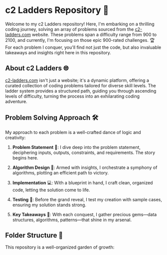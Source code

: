 # c2 Ladders Repository 🚀

Welcome to my c2 Ladders repository! Here, I'm embarking on a thrilling coding journey, solving an array of problems sourced from the [c2-ladders.com](https://c2-ladders.com/) website. These problems span a difficulty range from 900 to 2100, and currently, I'm focusing on those epic 900-rated challenges. 🏆 For each problem I conquer, you'll find not just the code, but also invaluable takeaways and insights right here in this repository.

## About c2 Ladders 🌐

[c2-ladders.com](https://c2-ladders.com/) isn't just a website; it's a dynamic platform, offering a curated collection of coding problems tailored for diverse skill levels. The ladder system provides a structured path, guiding you through ascending levels of difficulty, turning the process into an exhilarating coding adventure.

## Problem Solving Approach 🛠️

My approach to each problem is a well-crafted dance of logic and creativity:

1. **Problem Statement** 📜: I dive deep into the problem statement, deciphering inputs, outputs, constraints, and requirements. The story begins here.

2. **Algorithm Design** 🎯: Armed with insights, I orchestrate a symphony of algorithms, plotting an efficient path to victory.

3. **Implementation** 💻: With a blueprint in hand, I craft clean, organized code, letting the solution come to life.

4. **Testing** 🧪: Before the grand reveal, I test my creation with sample cases, ensuring my solution stands strong.

5. **Key Takeaways** 🧠: With each conquest, I gather precious gems—data structures, algorithms, patterns—that shine in my arsenal.

## Folder Structure 📂

This repository is a well-organized garden of growth:

